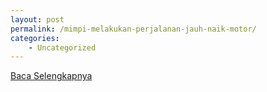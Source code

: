 ```yaml
---
layout: post
permalink: /mimpi-melakukan-perjalanan-jauh-naik-motor/
categories:
    - Uncategorized
---
```


[Baca Selengkapnya](/05)